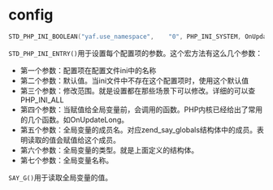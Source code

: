 # config

```c
STD_PHP_INI_BOOLEAN("yaf.use_namespace",   	"0", PHP_INI_SYSTEM, OnUpdateBool, use_namespace, zend_yaf_globals, yaf_globals)
```



`STD_PHP_INI_ENTRY()`用于设置每个配置项的参数。这个宏方法有这么几个参数：

- 第一个参数：配置项在配置文件ini中的名称
- 第二个参数：默认值。当ini文件中不存在这个配置项时，使用这个默认值
- 第三个参数：修改范围。就是设置都在那些场景下可以修改。详细的可以查 PHP_INI_ALL
- 第四个参数：当赋值给全局变量前，会调用的函数。PHP内核已经给出了常用的几个函数。如OnUpdateLong。
- 第五个参数：全局变量的成员名。对应zend_say_globals结构体中的成员。表明读取的值会赋值给这个成员。
- 第六个参数：全局变量的类型。就是上面定义的结构体。
- 第七个参数：全局变量名称。

`SAY_G()`用于读取全局变量的值。

